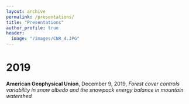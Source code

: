 ```yaml
---
layout: archive
permalink: /presentations/
title: "Presentations"
author_profile: true
header:
  image: "/images/CNR_4.JPG"
---
```


# 2019

**American Geophysical Union**, December 9, 2019, *Forest cover controls variability in snow albedo and the snowpack energy balance in mountain watershed*
